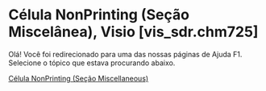 
# Célula NonPrinting (Seção Miscelânea), Visio [vis_sdr.chm725]

Olá! Você foi redirecionado para uma das nossas páginas de Ajuda F1. Selecione o tópico que estava procurando abaixo.

[Célula NonPrinting (Seção Miscellaneous)](http://msdn.microsoft.com/library/59fe0887-2092-4fad-ea38-2aba354f3b92%28Office.15%29.aspx)

